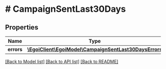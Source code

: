# # CampaignSentLast30Days

## Properties

Name | Type | Description | Notes
------------ | ------------- | ------------- | -------------
**errors** | [**\EgoiClient\EgoiModel\CampaignSentLast30DaysErrors**](CampaignSentLast30DaysErrors.md) |  | [optional]

[[Back to Model list]](../../README.md#models) [[Back to API list]](../../README.md#endpoints) [[Back to README]](../../README.md)
